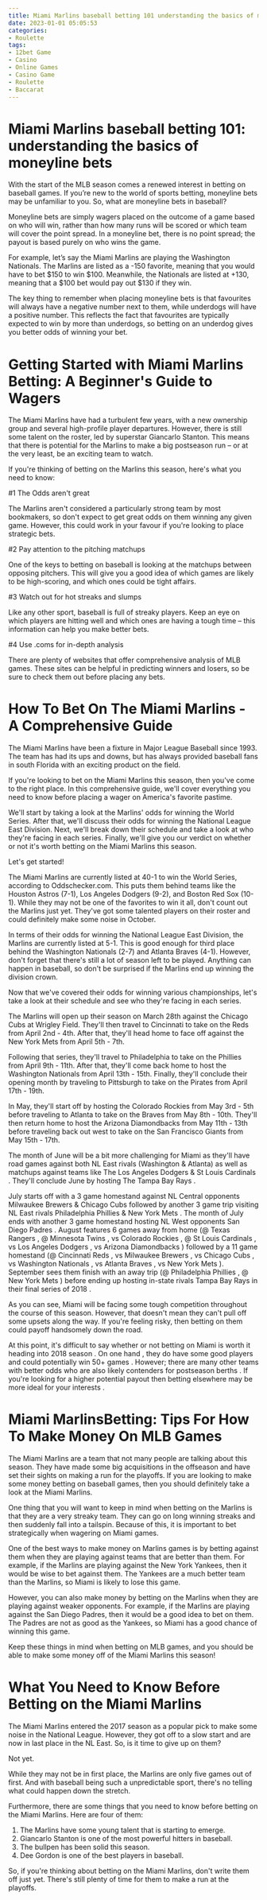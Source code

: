 ```yaml
---
title: Miami Marlins baseball betting 101 understanding the basics of moneyline bets 
date: 2023-01-01 05:05:53
categories:
- Roulette
tags:
- 12bet Game
- Casino
- Online Games
- Casino Game
- Roulette
- Baccarat
---
```



#  Miami Marlins baseball betting 101: understanding the basics of moneyline bets 

With the start of the MLB season comes a renewed interest in betting on baseball games. If you’re new to the world of sports betting, moneyline bets may be unfamiliar to you. So, what are moneyline bets in baseball?

Moneyline bets are simply wagers placed on the outcome of a game based on who will win, rather than how many runs will be scored or which team will cover the point spread. In a moneyline bet, there is no point spread; the payout is based purely on who wins the game.

For example, let’s say the Miami Marlins are playing the Washington Nationals. The Marlins are listed as a -150 favorite, meaning that you would have to bet $150 to win $100. Meanwhile, the Nationals are listed at +130, meaning that a $100 bet would pay out $130 if they win.

The key thing to remember when placing moneyline bets is that favourites will always have a negative number next to them, while underdogs will have a positive number. This reflects the fact that favourites are typically expected to win by more than underdogs, so betting on an underdog gives you better odds of winning your bet.

# Getting Started with Miami Marlins Betting: A Beginner's Guide to Wagers 

The Miami Marlins have had a turbulent few years, with a new ownership group and several high-profile player departures. However, there is still some talent on the roster, led by superstar Giancarlo Stanton. This means that there is potential for the Marlins to make a big postseason run – or at the very least, be an exciting team to watch.

If you're thinking of betting on the Marlins this season, here's what you need to know: 

#1 The Odds aren't great

The Marlins aren't considered a particularly strong team by most bookmakers, so don't expect to get great odds on them winning any given game. However, this could work in your favour if you're looking to place strategic bets. 

#2 Pay attention to the pitching matchups

One of the keys to betting on baseball is looking at the matchups between opposing pitchers. This will give you a good idea of which games are likely to be high-scoring, and which ones could be tight affairs. 

#3 Watch out for hot streaks and slumps

Like any other sport, baseball is full of streaky players. Keep an eye on which players are hitting well and which ones are having a tough time – this information can help you make better bets. 

#4 Use .coms for in-depth analysis 

There are plenty of websites that offer comprehensive analysis of MLB games. These sites can be helpful in predicting winners and losers, so be sure to check them out before placing any bets.

# How To Bet On The Miami Marlins - A Comprehensive Guide 

The Miami Marlins have been a fixture in Major League Baseball since 1993. The team has had its ups and downs, but has always provided baseball fans in south Florida with an exciting product on the field. 

If you're looking to bet on the Miami Marlins this season, then you've come to the right place. In this comprehensive guide, we'll cover everything you need to know before placing a wager on America's favorite pastime. 

We'll start by taking a look at the Marlins' odds for winning the World Series. After that, we'll discuss their odds for winning the National League East Division. Next, we'll break down their schedule and take a look at who they're facing in each series. Finally, we'll give you our verdict on whether or not it's worth betting on the Miami Marlins this season. 

Let's get started! 

The Miami Marlins are currently listed at 40-1 to win the World Series, according to Oddschecker.com. This puts them behind teams like the Houston Astros (7-1), Los Angeles Dodgers (9-2), and Boston Red Sox (10-1). While they may not be one of the favorites to win it all, don't count out the Marlins just yet. They've got some talented players on their roster and could definitely make some noise in October. 

In terms of their odds for winning the National League East Division, the Marlins are currently listed at 5-1. This is good enough for third place behind the Washington Nationals (2-7) and Atlanta Braves (4-1). However, don't forget that there's still a lot of season left to be played. Anything can happen in baseball, so don't be surprised if the Marlins end up winning the division crown. 

Now that we've covered their odds for winning various championships, let's take a look at their schedule and see who they're facing in each series. 

The Marlins will open up their season on March 28th against the Chicago Cubs at Wrigley Field. They'll then travel to Cincinnati to take on the Reds from April 2nd - 4th. After that, they'll head home to face off against the New York Mets from April 5th - 7th. 

Following that series, they'll travel to Philadelphia to take on the Phillies from April 9th - 11th. After that, they'll come back home to host the Washington Nationals from April 13th - 15th. Finally, they'll conclude their opening month by traveling to Pittsburgh to take on the Pirates from April 17th - 19th. 

In May, they'll start off by hosting the Colorado Rockies from May 3rd - 5th before traveling to Atlanta to take on the Braves from May 8th - 10th. They'll then return home to host the Arizona Diamondbacks from May 11th - 13th before traveling back out west to take on the San Francisco Giants from May 15th - 17th. 

The month of June will be a bit more challenging for Miami as they'll have road games against both NL East rivals (Washington & Atlanta) as well as matchups against teams like The Los Angeles Dodgers & St Louis Cardinals . They'll conclude June by hosting The Tampa Bay Rays .  

July starts off with a 3 game homestand against NL Central opponents Milwaukee Brewers & Chicago Cubs followed by another 3 game trip visiting NL East rivals Philadelphia Phillies & New York Mets . The month of July ends with another 3 game homestand hosting NL West opponents San Diego Padres . August features 6 games away from home (@ Texas Rangers , @ Minnesota Twins , vs Colorado Rockies , @ St Louis Cardinals , vs Los Angeles Dodgers , vs Arizona Diamondbacks ) followed by a 11 game homestand (@ Cincinnati Reds , vs Milwaukee Brewers , vs Chicago Cubs , vs Washington Nationals , vs Atlanta Braves , vs New York Mets ). September sees them finish with an away trip (@ Philadelphia Phillies , @ New York Mets ) before ending up hosting in-state rivals Tampa Bay Rays in their final series of 2018 . 

As you can see, Miami will be facing some tough competition throughout the course of this season. However, that doesn't mean they can't pull off some upsets along the way. If you're feeling risky, then betting on them could payoff handsomely down the road. 

At this point, it's difficult to say whether or not betting on Miami is worth it heading into 2018 season . On one hand , they do have some good players and could potentially win 50+ games . However; there are many other teams with better odds who are also likely contenders for postseason berths . If you're looking for a higher potential payout then betting elsewhere may be more ideal for your interests .

# Miami MarlinsBetting: Tips For How To Make Money On MLB Games 

The Miami Marlins are a team that not many people are talking about this season. They have made some big acquisitions in the offseason and have set their sights on making a run for the playoffs. If you are looking to make some money betting on baseball games, then you should definitely take a look at the Miami Marlins.

One thing that you will want to keep in mind when betting on the Marlins is that they are a very streaky team. They can go on long winning streaks and then suddenly fall into a tailspin. Because of this, it is important to bet strategically when wagering on Miami games.

One of the best ways to make money on Marlins games is by betting against them when they are playing against teams that are better than them. For example, if the Marlins are playing against the New York Yankees, then it would be wise to bet against them. The Yankees are a much better team than the Marlins, so Miami is likely to lose this game.

 However, you can also make money by betting on the Marlins when they are playing against weaker opponents. For example, if the Marlins are playing against the San Diego Padres, then it would be a good idea to bet on them. The Padres are not as good as the Yankees, so Miami has a good chance of winning this game.

Keep these things in mind when betting on MLB games, and you should be able to make some money off of the Miami Marlins this season!

# What You Need to Know Before Betting on the Miami Marlins

The Miami Marlins entered the 2017 season as a popular pick to make some noise in the National League. However, they got off to a slow start and are now in last place in the NL East. So, is it time to give up on them?

Not yet.

While they may not be in first place, the Marlins are only five games out of first. And with baseball being such a unpredictable sport, there's no telling what could happen down the stretch.

Furthermore, there are some things that you need to know before betting on the Miami Marlins. Here are four of them:

1) The Marlins have some young talent that is starting to emerge.
2) Giancarlo Stanton is one of the most powerful hitters in baseball.
3) The bullpen has been solid this season.
4) Dee Gordon is one of the best players in baseball.

So, if you're thinking about betting on the Miami Marlins, don't write them off just yet. There's still plenty of time for them to make a run at the playoffs.